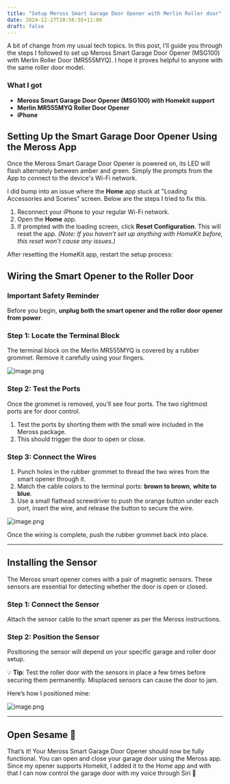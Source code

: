 ```yaml
---
title: "Setup Meross Smart Garage Door Opener with Merlin Roller door"
date: 2024-12-27T20:56:55+11:00
draft: false
---
```


A bit of change from my usual tech topics. In this post, I’ll guide you through the steps I followed to set up Meross Smart Garage Door Opener (MSG100) with Merlin Roller Door (MR555MYQ). I hope it proves helpful to anyone with the same roller door model.

### What I got

- **Meross Smart Garage Door Opener (MSG100) with Homekit support**
- **Merlin MR555MYQ Roller Door Opener**
- **iPhone**

## Setting Up the Smart Garage Door Opener Using the Meross App

Once the Meross Smart Garage Door Opener is powered on, its LED will flash alternately between amber and green. Simply the prompts from the App to connect to the device's Wi-Fi network.

I did bump into an issue where the **Home** app stuck at "Loading Accessories and Scenes" screen. Below are the steps I tried to fix this.

1. Reconnect your iPhone to your regular Wi-Fi network.
2. Open the **Home** app.
3. If prompted with the loading screen, click **Reset Configuration**. This will reset the app.
    *(Note: If you haven’t set up anything with HomeKit before, this reset won’t cause any issues.)*

After resetting the HomeKit app, restart the setup process:

## Wiring the Smart Opener to the Roller Door

### Important Safety Reminder

Before you begin, **unplug both the smart opener and the roller door opener from power**.

### Step 1: Locate the Terminal Block

The terminal block on the Merlin MR555MYQ is covered by a rubber grommet. Remove it carefully using your fingers.

![image.png](https://blogfilesr2.tomking.xyz/rollerdoor_terminal.png)

### Step 2: Test the Ports

Once the grommet is removed, you’ll see four ports. The two rightmost ports are for door control.

1. Test the ports by shorting them with the small wire included in the Meross package.
2. This should trigger the door to open or close.

### Step 3: Connect the Wires

1. Punch holes in the rubber grommet to thread the two wires from the smart opener through it.
2. Match the cable colors to the terminal ports: **brown to brown**, **white to blue**.
3. Use a small flathead screwdriver to push the orange button under each port, insert the wire, and release the button to secure the wire.

![image.png](https://blogfilesr2.tomking.xyz/terminal_wiring.png)

Once the wiring is complete, push the rubber grommet back into place.

---

## Installing the Sensor

The Meross smart opener comes with a pair of magnetic sensors. These sensors are essential for detecting whether the door is open or closed.

### Step 1: Connect the Sensor

Attach the sensor cable to the smart opener as per the Meross instructions.

### Step 2: Position the Sensor

Positioning the sensor will depend on your specific garage and roller door setup.

💡 **Tip**: Test the roller door with the sensors in place a few times before securing them permanently. Misplaced sensors can cause the door to jam.

Here’s how I positioned mine:

![image.png](https://blogfilesr2.tomking.xyz/rollerdoor_sensors.png)

---

## Open Sesame 🎉

That’s it! Your Meross Smart Garage Door Opener should now be fully functional. You can open and close your garage door using the Meross app. Since my opener supports Homekit, I added it to the Home app and with that I can now control the garage door with my voice through Siri 🎉
